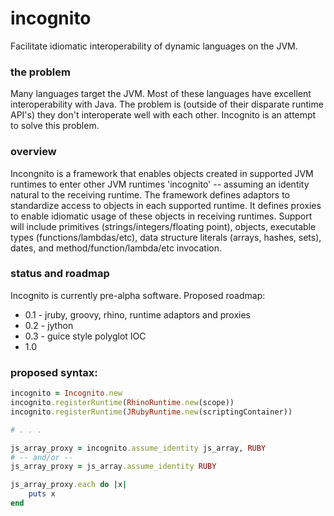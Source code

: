incognito
=========

Facilitate idiomatic interoperability of dynamic languages on the JVM.

### the problem
Many languages target the JVM.  Most of these languages have excellent interoperability with Java.  The problem is
(outside of their disparate runtime API's) they don't interoperate well with each other.  Incognito is an attempt to
solve this problem.

### overview
Incongnito is a framework that enables objects created in supported JVM runtimes to enter other JVM runtimes 'incognito'
-- assuming an identity natural to the receiving runtime.  The framework defines adaptors to standardize access to objects in each
supported runtime.  It defines proxies to enable idiomatic usage of these objects in receiving runtimes. Support will
include primitives (strings/integers/floating point), objects, executable types (functions/lambdas/etc), data structure literals
(arrays, hashes, sets), dates, and method/function/lambda/etc invocation.

### status and roadmap
Incognito is currently pre-alpha software.  Proposed roadmap:
* 0.1 - jruby, groovy, rhino, runtime adaptors and proxies
* 0.2 - jython
* 0.3 - guice style polyglot IOC
* 1.0

### proposed syntax:
```ruby
incognito = Incognito.new
incognito.registerRuntime(RhinoRuntime.new(scope))
incognito.registerRuntime(JRubyRuntime.new(scriptingContainer))

# . . .

js_array_proxy = incognito.assume_identity js_array, RUBY
# -- and/or --
js_array_proxy = js_array.assume_identity RUBY

js_array_proxy.each do |x|
    puts x
end
```
